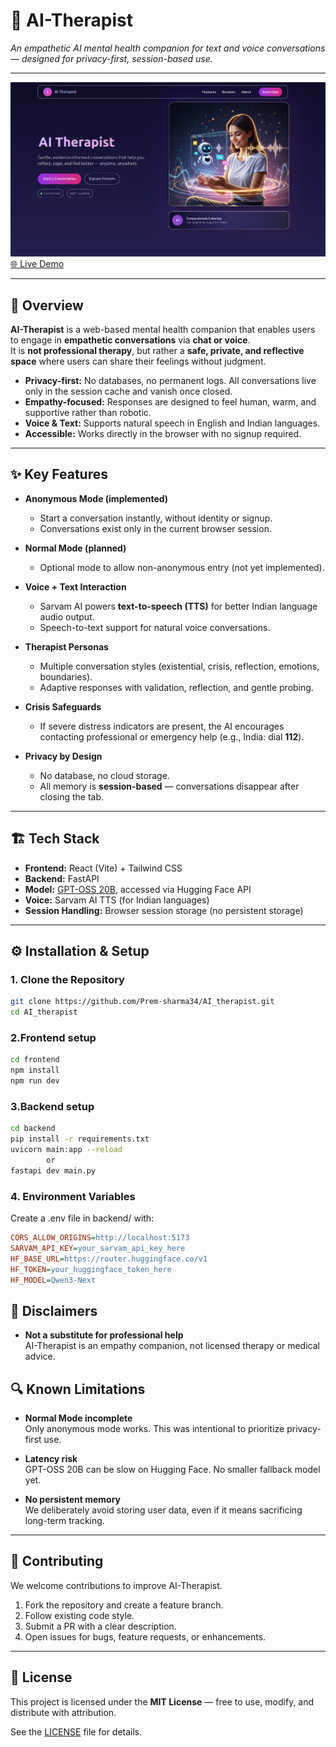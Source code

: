 # 🧠 AI-Therapist

*An empathetic AI mental health companion for text and voice conversations — designed for privacy-first, session-based use.*

---

![Landing Page](frontend/src/assets/landing.png)  
[🌐 Live Demo](https://ai-therapistt.netlify.app/)

---

## 🌟 Overview

**AI-Therapist** is a web-based mental health companion that enables users to engage in **empathetic conversations** via **chat or voice**.  
It is **not professional therapy**, but rather a **safe, private, and reflective space** where users can share their feelings without judgment.  

- **Privacy-first:** No databases, no permanent logs. All conversations live only in the session cache and vanish once closed.  
- **Empathy-focused:** Responses are designed to feel human, warm, and supportive rather than robotic.  
- **Voice & Text:** Supports natural speech in English and Indian languages.  
- **Accessible:** Works directly in the browser with no signup required.  

---

## ✨ Key Features

- **Anonymous Mode (implemented)**  
  - Start a conversation instantly, without identity or signup.  
  - Conversations exist only in the current browser session.  

- **Normal Mode (planned)**  
  - Optional mode to allow non-anonymous entry (not yet implemented).  

- **Voice + Text Interaction**  
  - Sarvam AI powers **text-to-speech (TTS)** for better Indian language audio output.  
  - Speech-to-text support for natural voice conversations.  

- **Therapist Personas**  
  - Multiple conversation styles (existential, crisis, reflection, emotions, boundaries).  
  - Adaptive responses with validation, reflection, and gentle probing.  

- **Crisis Safeguards**  
  - If severe distress indicators are present, the AI encourages contacting professional or emergency help (e.g., India: dial **112**).  

- **Privacy by Design**  
  - No database, no cloud storage.  
  - All memory is **session-based** — conversations disappear after closing the tab.  

---

## 🏗️ Tech Stack

- **Frontend:** React (Vite) + Tailwind CSS  
- **Backend:** FastAPI  
- **Model:** [GPT-OSS 20B](https://huggingface.co/), accessed via Hugging Face API  
- **Voice:** Sarvam AI TTS (for Indian languages)  
- **Session Handling:** Browser session storage (no persistent storage)  

---

## ⚙️ Installation & Setup

### 1. Clone the Repository
```bash
git clone https://github.com/Prem-sharma34/AI_therapist.git
cd AI_therapist
```

### 2.Frontend setup
```bash
cd frontend
npm install
npm run dev
```

### 3.Backend setup
```bash
cd backend
pip install -r requirements.txt
uvicorn main:app --reload
        or
fastapi dev main.py
```

### 4. Environment Variables
  Create a .env file in backend/ with:
  ```ini
CORS_ALLOW_ORIGINS=http://localhost:5173
SARVAM_API_KEY=your_sarvam_api_key_here
HF_BASE_URL=https://router.huggingface.co/v1
HF_TOKEN=your_huggingface_token_here
HF_MODEL=Qwen3-Next
```
## 🚨 Disclaimers

- **Not a substitute for professional help**  
  AI-Therapist is an empathy companion, not licensed therapy or medical advice.  
 

## 🔍 Known Limitations

- **Normal Mode incomplete**  
  Only anonymous mode works. This was intentional to prioritize privacy-first use.  

- **Latency risk**  
  GPT-OSS 20B can be slow on Hugging Face. No smaller fallback model yet.  
  
- **No persistent memory**  
  We deliberately avoid storing user data, even if it means sacrificing long-term tracking.  

---

## 👥 Contributing

We welcome contributions to improve AI-Therapist.  

1. Fork the repository and create a feature branch.  
2. Follow existing code style.  
3. Submit a PR with a clear description.  
4. Open issues for bugs, feature requests, or enhancements.  

---

## 📜 License

This project is licensed under the **MIT License** — free to use, modify, and distribute with attribution.  

See the [LICENSE](LICENSE) file for details.  




